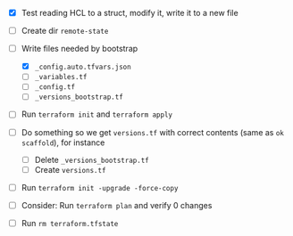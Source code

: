- [x] Test reading HCL to a struct, modify it, write it to a new file
- [ ] Create dir `remote-state`
- [ ] Write files needed by bootstrap
  - [x] `_config.auto.tfvars.json`
  - [ ] `_variables.tf`
  - [ ] `_config.tf`
  - [ ] `_versions_bootstrap.tf`
- [ ] Run `terraform init` and `terraform apply`
- [ ] Do something so we get `versions.tf` with correct contents (same as `ok scaffold`), for instance
  - [ ] Delete `_versions_bootstrap.tf`
  - [ ] Create `versions.tf`
- [ ] Run `terraform init -upgrade -force-copy`
- [ ] Consider: Run `terraform plan` and verify 0 changes
- [ ] Run `rm terraform.tfstate`
 